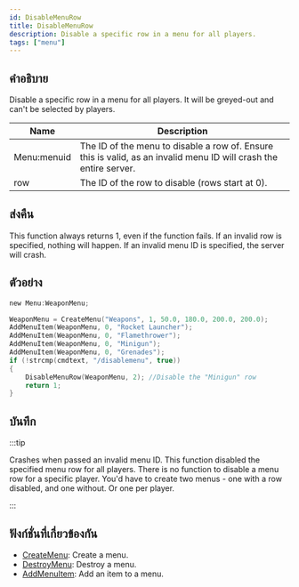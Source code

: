 ```yaml
---
id: DisableMenuRow
title: DisableMenuRow
description: Disable a specific row in a menu for all players.
tags: ["menu"]
---
```


## คำอธิบาย

Disable a specific row in a menu for all players. It will be greyed-out and can't be selected by players.

| Name        | Description                                                                                                       |
| ----------- | ----------------------------------------------------------------------------------------------------------------- |
| Menu:menuid | The ID of the menu to disable a row of. Ensure this is valid, as an invalid menu ID will crash the entire server. |
| row         | The ID of the row to disable (rows start at 0).                                                                   |

## ส่งคืน

This function always returns 1, even if the function fails. If an invalid row is specified, nothing will happen. If an invalid menu ID is specified, the server will crash.

## ตัวอย่าง

```c
new Menu:WeaponMenu;

WeaponMenu = CreateMenu("Weapons", 1, 50.0, 180.0, 200.0, 200.0);
AddMenuItem(WeaponMenu, 0, "Rocket Launcher");
AddMenuItem(WeaponMenu, 0, "Flamethrower");
AddMenuItem(WeaponMenu, 0, "Minigun");
AddMenuItem(WeaponMenu, 0, "Grenades");
if (!strcmp(cmdtext, "/disablemenu", true))
{
    DisableMenuRow(WeaponMenu, 2); //Disable the "Minigun" row
    return 1;
}
```

## บันทึก

:::tip

Crashes when passed an invalid menu ID.
This function disabled the specified menu row for all players. There is no function to disable a menu row for a specific player. You'd have to create two menus - one with a row disabled, and one without. Or one per player.

:::

## ฟังก์ชั่นที่เกี่ยวข้องกัน

- [CreateMenu](../../scripting/functions/CreateMenu.md): Create a menu.
- [DestroyMenu](../../scripting/functions/DestroyMenu.md): Destroy a menu.
- [AddMenuItem](../../scripting/functions/AddMenuItem.md): Add an item to a menu.

